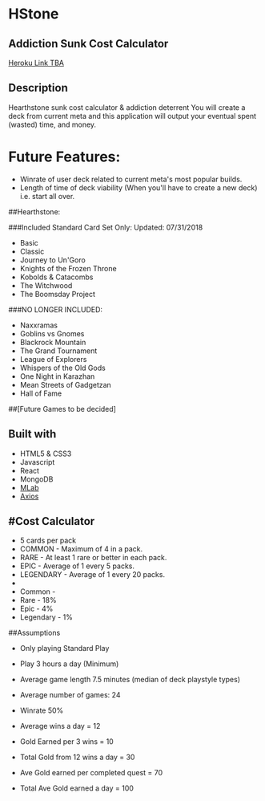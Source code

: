 # HStone 
## Addiction Sunk Cost Calculator
[Heroku Link TBA](https://www.linkedin.com/in/juliusgdorfman.com)

## Description
Hearthstone sunk cost calculator & addiction deterrent
You will create a deck from current meta and this application will output your eventual spent (wasted) time, and money. 


 # Future Features: 
 - Winrate of user deck related to current meta's most popular builds. 
 - Length of time of deck viability (When you'll have to create a new deck) i.e. start all over.


##Hearthstone: 

###Included Standard Card Set Only:
Updated: 07/31/2018
 - Basic
 - Classic
 - Journey to Un'Goro
 - Knights of the Frozen Throne
 - Kobolds & Catacombs
 - The Witchwood
 - The Boomsday Project

###NO LONGER INCLUDED:
 - Naxxramas	
 - Goblins vs Gnomes
 - Blackrock Mountain
 - The Grand Tournament
 - League of Explorers
 - Whispers of the Old Gods
 - One Night in Karazhan
 - Mean Streets of Gadgetzan
 - Hall of Fame

##[Future Games to be decided]

## Built with
- HTML5 & CSS3
- Javascript
- React
- MongoDB
- [MLab](https://mlab.com/home)
- [Axios](https://github.com/axios/axios)

#Cost Calculator
-
- 5 cards per pack
- COMMON - Maximum of 4 in a pack.
- RARE - At least 1 rare or better in each pack.
- EPIC - Average of 1 every 5 packs.
- LEGENDARY - Average of 1 every 20 packs.
-
- Common -
- Rare - 18%
- Epic - 4% 
- Legendary - 1%

##Assumptions
 - Only playing Standard Play
 - Play 3 hours a day (Minimum)
 - Average game length 7.5 minutes (median of deck playstyle types)
 - Average number of games: 24
 - Winrate 50%
 - Average wins a day = 12

 - Gold Earned per 3 wins = 10
 - Total Gold from 12 wins a day = 30
 - Ave Gold earned per completed quest = 70
 - Total Ave Gold earned a day = 100


